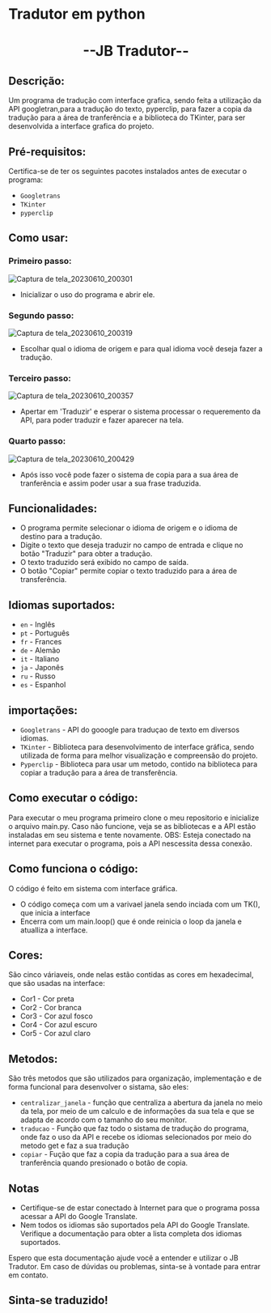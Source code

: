 # Tradutor em python

<div align="center">
<h1>--JB Tradutor--</h1>
</div>

## Descrição:
Um programa de tradução com interface grafica, sendo feita a utilização da API googletran,para a tradução do texto, pyperclip, para fazer a copia da tradução para a área de tranferência e a biblioteca do TKinter, para ser desenvolvida a interface grafica do projeto.

## Pré-requisitos:
Certifica-se de ter os seguintes pacotes instalados antes de executar o programa:
- `Googletrans`
-  `TKinter`
-  `pyperclip`

## Como usar:
### Primeiro passo:
![Captura de tela_20230610_200301](https://github.com/Jeova-1704/tradutor-python/assets/127805808/06254052-897b-43f5-8d4f-bc14057255a7)
- Inicializar o uso do programa e abrir ele.

### Segundo passo:
![Captura de tela_20230610_200319](https://github.com/Jeova-1704/tradutor-python/assets/127805808/a148a3b3-8aa1-40c5-a9d7-87b57e31aea6)
- Escolhar qual o idioma de origem e para qual idioma você deseja fazer a tradução.

### Terceiro passo:
![Captura de tela_20230610_200357](https://github.com/Jeova-1704/tradutor-python/assets/127805808/fef53a98-7252-44d2-a701-4260e8597e77)
- Apertar em 'Traduzir' e esperar o sistema processar o requeremento da API, para poder traduzir e fazer aparecer na tela.

### Quarto passo:
![Captura de tela_20230610_200429](https://github.com/Jeova-1704/tradutor-python/assets/127805808/e5618b5a-b278-4cda-932d-f4a8de0e66cb)
- Após isso você pode fazer o sistema de copia para a sua área de tranferência e assim poder usar a sua frase traduzida.

## Funcionalidades:
- O programa permite selecionar o idioma de origem e o idioma de destino para a tradução.
- Digite o texto que deseja traduzir no campo de entrada e clique no botão "Traduzir" para obter a tradução.
- O texto traduzido será exibido no campo de saída.
- O botão "Copiar" permite copiar o texto traduzido para a área de transferência.

## Idiomas suportados:
- `en` - Inglês
- `pt` - Português
- `fr` - Frances
- `de` - Alemão
- `it` - Italiano
- `ja` - Japonês
- `ru` - Russo
- `es` - Espanhol



## importações:
- `Googletrans` - API do gooogle para traduçao de texto em diversos idiomas. 
- `TKinter` - Biblioteca para desenvolvimento de interface gráfica, sendo utilizada de forma para melhor visualização e compreensão do projeto.
- `Pyperclip` - Biblioteca para usar um metodo, contido na biblioteca para copiar a tradução para a área de transferência.
## Como executar o código:
Para executar o meu programa primeiro clone o meu repositorio e inicialize o arquivo main.py.
Caso não funcione, veja se as bibliotecas e a API estão instaladas em seu sistema e tente novamente.
OBS: Esteja conectado na internet para executar o programa, pois a API nescessita dessa conexão.

## Como funciona o código:
O código é feito em sistema com interface gráfica.
 - O código começa com um a varivael janela sendo inciada com um TK(), que inicia a interface 
 - Encerra com um main.loop() que é onde reinicia o loop da janela e atualliza a interface.

## Cores:
São cinco váriaveis, onde nelas estão contidas as cores em hexadecimal, que são usadas na interface:
- Cor1 - Cor preta
- Cor2 - Cor branca  
- Cor3 - Cor azul fosco
- Cor4 - Cor azul escuro
- Cor5 - Cor azul claro 

## Metodos:
São três metodos que são utilizados para organização, implementação e de forma funcional para desenvolver o sistama, são eles:
- `centralizar_janela` - função que centraliza a abertura da janela no meio da tela, por meio de um calculo e de informações da sua tela e que se adapta de acordo com o tamanho do seu monitor.
- `traducao` - Função que faz todo o sistama de tradução do programa, onde faz o uso da API e recebe os idiomas selecionados por meio do metodo get e faz a sua tradução
- `copiar` - Fução que faz a copia da tradução para a sua área de tranferência quando presionado o botão de copia.

## Notas
- Certifique-se de estar conectado à Internet para que o programa possa acessar a API do Google Translate.
- Nem todos os idiomas são suportados pela API do Google Translate. Verifique a documentação para obter a lista completa dos idiomas suportados.

Espero que esta documentação ajude você a entender e utilizar o JB Tradutor. Em caso de dúvidas ou problemas, sinta-se à vontade para entrar em contato.

<h2>Sinta-se traduzido!</h2>